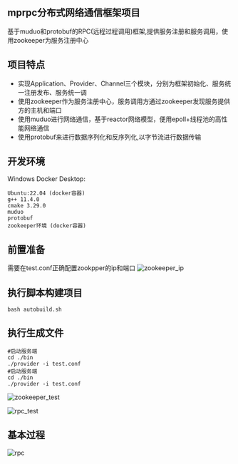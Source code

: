 ## mprpc分布式网络通信框架项目
基于muduo和protobuf的RPC(远程过程调用)框架,提供服务注册和服务调用，使用zookeeper为服务注册中心  
## 项目特点
* 实现Application、Provider、Channel三个模块，分别为框架初始化、服务统一注册发布、服务统一调  
* 使用zookeeper作为服务注册中心，服务调用方通过zookeeper发现服务提供方的主机和端口  
* 使用muduo进行网络通信，基于reactor网络模型，便用epoll+线程池的高性能网络通信  
* 使用protobuf来进行数据序列化和反序列化,以字节流进行数据传输  

## 开发环境
  Windows Docker Desktop:

    Ubuntu:22.04 (docker容器)
    g++ 11.4.0
    cmake 3.29.0
    muduo
    protobuf
    zookeeper环境 (docker容器)
## 前置准备
  需要在test.conf正确配置zookpper的ip和端口
![zookeeper_ip](https://github.com/ChrisSong901/RPC/assets/172186531/dc5d33c3-a267-4669-8efc-3208255cb16a)

## 执行脚本构建项目
    bash autobuild.sh
## 执行生成文件
    #启动服务端
    cd ./bin
    ./provider -i test.conf
    #启动服务端
    cd ./bin
    ./provider -i test.conf
![zookeeper_test](https://github.com/ChrisSong901/RPC/assets/172186531/fde4f722-98a3-4f0a-a496-c035c16269af)

![rpc_test](https://github.com/ChrisSong901/RPC/assets/172186531/8793335c-3e6e-4afe-920f-10b55464adb8)

## 基本过程
![rpc](https://github.com/ChrisSong901/RPC/assets/172186531/edd71ef2-6727-445e-9f4e-c459f9018c35)

